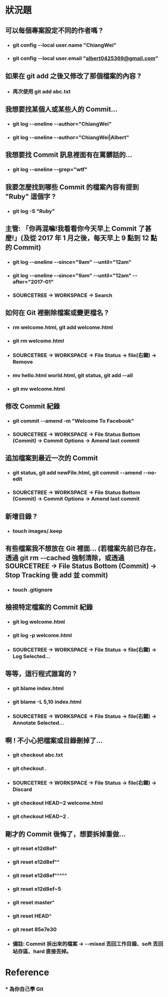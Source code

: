 狀況題
=====

可以每個專案設定不同的作者嗎 ?
-----
* ### git config --local user.name "ChiangWei"
* ### git config --local user.email "albert0425369@gmail.com"

如果在 git add 之後又修改了那個檔案的內容 ?
-----
* ### 再次使用 git add abc.txt

我想要找某個人或某些人的 Commit...
-----
* ### git log --oneline --author="ChiangWei"
* ### git log --oneline --author="ChiangWei\|Albert"

我想要找 Commit 訊息裡面有在罵髒話的...
-----
* ### git log --oneline --grep="wtf"

我要怎麼找到哪些 Commit 的檔案內容有提到 "Ruby" 這個字 ?
-----
* ### git log -S "Ruby"

主管: 「你再混嘛!我看看你今天早上 Commit 了甚麼!」(及從 2017 年 1 月之後，每天早上 9 點到 12 點的 Commit)
-----
* ### git log --oneline --since="9am" --until="12am"
* ### git log --oneline --since="9am" --until="12am" --after="2017-01"
* ### SOURCETREE -> WORKSPACE -> Search

如何在 Git 裡刪除檔案或變更檔名 ?
-----
* ### rm welcome.html, git add welcome.html
* ### git rm welcome.html
* ### SOURCETREE -> WORKSPACE -> File Status -> file(右鍵) -> Remove
* ### mv hello.html world.html, git status, git add --all
* ### git mv welcome.html

修改 Commit 紀錄
-----
* ### git commit --amend -m "Welcome To Facebook"
* ### SOURCETREE -> WORKSPACE -> File Status Bottom (Commit) -> Commit Options -> Amend last commit

追加檔案到最近一次的 Commit
-----
* ### git status, git add newFile.html, git commit --amend --no-edit
* ### SOURCETREE -> WORKSPACE -> File Status Bottom (Commit) -> Commit Options -> Amend last commit

新增目錄 ?
-----
* ### touch images/.keep

有些檔案我不想放在 Git 裡面... (若檔案先前已存在，透過 git rm --cached 強制清除，或透過 SOURCETREE -> File Status Bottom (Commit) -> Stop Tracking 後 add 並 commit)
-----
* ### touch .gitignore

檢視特定檔案的 Commit 紀錄
-----
* ### git log welcome.html
* ### git log -p welcome.html
* ### SOURCETREE -> WORKSPACE -> File Status -> file(右鍵) -> Log Selected...

等等，這行程式誰寫的 ?
-----
* ### git blame index.html
* ### git blame -L 5,10 index.html
* ### SOURCETREE -> WORKSPACE -> File Status -> file(右鍵) -> Annotate Selected...

啊 ! 不小心把檔案或目錄刪掉了...
-----
* ### git checkout abc.txt
* ### git checkout .
* ### SOURCETREE -> WORKSPACE -> File Status -> file(右鍵) -> Discard
* ### git checkout HEAD~2 welcome.html
* ### git checkout HEAD~2 .

剛才的 Commit 後悔了，想要拆掉重做...
-----
* ### git reset e12d8ef^
* ### git reset e12d8ef^^
* ### git reset e12d8ef^^^^^
* ### git reset e12d8ef~5
* ### git reset master^
* ### git reset HEAD^
* ### git reset 85e7e30
* ### 備註: Commit 拆出來的檔案 -> --mixed 丟回工作目錄、soft 丟回站存區、hard 直接丟掉。

Reference
=====
### * 為你自己學 Git
